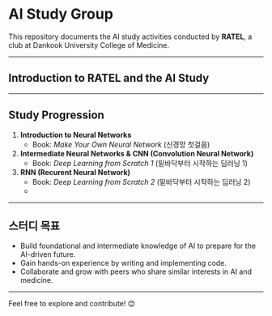# AI Study Group

This repository documents the AI study activities conducted by **RATEL**, a club at Dankook University College of Medicine.

---

## Introduction to RATEL and the AI Study

---

## Study Progression

1. **Introduction to Neural Networks**
   - Book: *Make Your Own Neural Network* (신경망 첫걸음)
2. **Intermediate Neural Networks & CNN (Convolution Neural Network)**
   - Book: *Deep Learning from Scratch 1* (밑바닥부터 시작하는 딥러닝 1)
3. **RNN (Recurent Neural Network)**
   - Book: *Deep Learning from Scratch 2* (밑바닥부터 시작하는 딥러닝 2)
   - 
---

## 스터디 목표

- Build foundational and intermediate knowledge of AI to prepare for the AI-driven future.  
- Gain hands-on experience by writing and implementing code.  
- Collaborate and grow with peers who share similar interests in AI and medicine.
  
---

Feel free to explore and contribute! 😊
